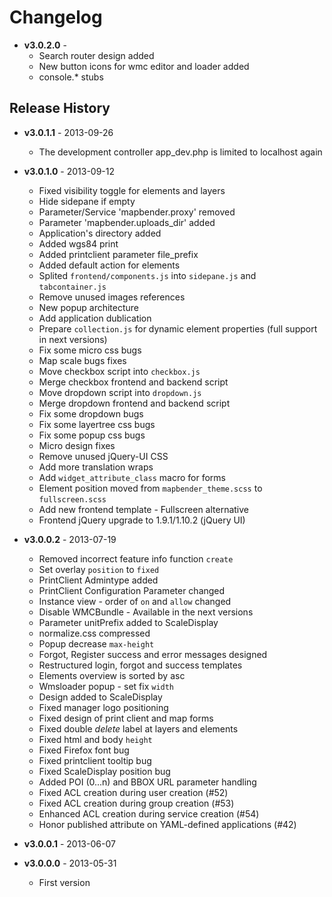 # Changelog

* **v3.0.2.0** -
  - Search router design added
  - New button icons for wmc editor and loader added
  - console.* stubs

## Release History

* **v3.0.1.1** - 2013-09-26
  - The development controller app_dev.php is limited to localhost again

* **v3.0.1.0** - 2013-09-12
  - Fixed visibility toggle for elements and layers
  - Hide sidepane if empty
  - Parameter/Service 'mapbender.proxy' removed
  - Parameter 'mapbender.uploads_dir' added
  - Application's directory added
  - Added wgs84 print
  - Added printclient parameter file_prefix
  - Added default action for elements
  - Splited `frontend/components.js` into `sidepane.js` and `tabcontainer.js`
  - Remove unused images references
  - New popup architecture
  - Add application dublication
  - Prepare `collection.js` for dynamic element properties (full support in next versions)
  - Fix some micro css bugs
  - Map scale bugs fixes
  - Move checkbox script into `checkbox.js`
  - Merge checkbox frontend and backend script
  - Move dropdown script into `dropdown.js`
  - Merge dropdown frontend and backend script
  - Fix some dropdown bugs
  - Fix some layertree css bugs
  - Fix some popup css bugs
  - Micro design fixes
  - Remove unused jQuery-UI CSS
  - Add more translation wraps
  - Add `widget_attribute_class` macro for forms
  - Element position moved from `mapbender_theme.scss` to `fullscreen.scss`
  - Add new frontend template - Fullscreen alternative
  - Frontend jQuery upgrade to 1.9.1/1.10.2 (jQuery UI)

* **v3.0.0.2** - 2013-07-19
  - Removed incorrect feature info function `create`
  - Set overlay `position` to `fixed`
  - PrintClient Admintype added
  - PrintClient Configuration Parameter changed
  - Instance view - order of `on` and `allow` changed
  - Disable WMCBundle - Available in the next versions
  - Parameter unitPrefix added to ScaleDisplay
  - normalize.css compressed
  - Popup decrease `max-height`
  - Forgot, Register success and error messages designed
  - Restructured login, forgot and success templates
  - Elements overview is sorted by asc
  - Wmsloader popup - set fix `width`
  - Design added to ScaleDisplay
  - Fixed manager logo positioning
  - Fixed design of print client and map forms
  - Fixed double *delete* label at layers and elements
  - Fixed html and body `height`
  - Fixed Firefox font bug
  - Fixed printclient tooltip bug
  - Fixed ScaleDisplay position bug
  - Added POI (0...n) and BBOX URL parameter handling
  - Fixed ACL creation during user creation (#52)
  - Fixed ACL creation during group creation (#53)
  - Enhanced ACL creation during service creation (#54)
  - Honor published attribute on YAML-defined applications (#42)

* **v3.0.0.1** - 2013-06-07

* **v3.0.0.0** - 2013-05-31
  - First version
